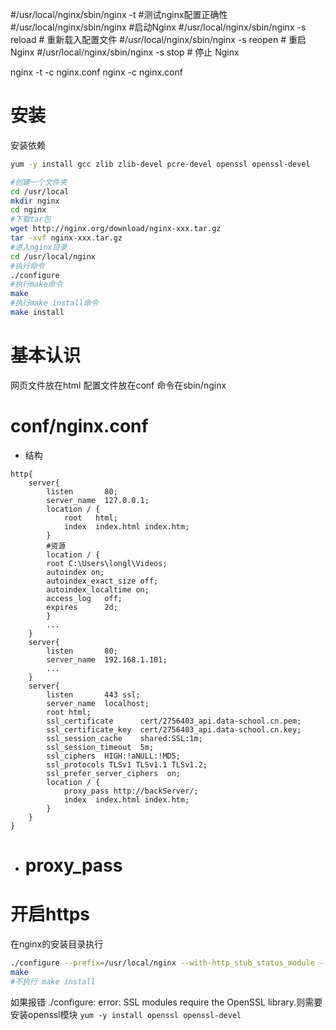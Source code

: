 \#/usr/local/nginx/sbin/nginx -t                   \#测试nginx配置正确性
\#/usr/local/nginx/sbin/nginx                     \#启动Nginx
\#/usr/local/nginx/sbin/nginx -s reload            # 重新载入配置文件
\#/usr/local/nginx/sbin/nginx -s reopen            # 重启 Nginx
\#/usr/local/nginx/sbin/nginx -s stop              # 停止 Nginx

nginx -t -c nginx.conf
nginx -c nginx.conf


# 安装
安装依赖
```bash
yum -y install gcc zlib zlib-devel pcre-devel openssl openssl-devel
```

```bash
#创建一个文件夹
cd /usr/local
mkdir nginx
cd nginx
#下载tar包
wget http://nginx.org/download/nginx-xxx.tar.gz
tar -xvf nginx-xxx.tar.gz
#进入nginx目录
cd /usr/local/nginx
#执行命令
./configure
#执行make命令
make
#执行make install命令
make install

```
# 基本认识
网页文件放在html
配置文件放在conf
命令在sbin/nginx

# conf/nginx.conf
- 结构
```console
http{
	server{ 
		listen       80;
	    server_name  127.0.0.1;
        location / {
            root   html;
            index  index.html index.htm;
        }
        #资源
        location / {
        root C:\Users\longl\Videos;
        autoindex on;                                  
        autoindex_exact_size off;                
        autoindex_localtime on;  
        access_log   off;
        expires      2d;
        }
	    ...
 	}
	server{ 
		listen       80;
	    server_name  192.168.1.101;
	    ...
    }
    server{
	    listen       443 ssl;
	    server_name  localhost;
	    root html;
        ssl_certificate      cert/2756403_api.data-school.cn.pem;
        ssl_certificate_key  cert/2756403_api.data-school.cn.key;
        ssl_session_cache    shared:SSL:1m;
        ssl_session_timeout  5m;
        ssl_ciphers  HIGH:!aNULL:!MD5;
        ssl_protocols TLSv1 TLSv1.1 TLSv1.2;
        ssl_prefer_server_ciphers  on;
        location / {
            proxy_pass http://backServer/;
            index  index.html index.htm;
        }
    }
}
```

- # proxy_pass 


# 开启https
在nginx的安装目录执行
```bash
./configure --prefix=/usr/local/nginx --with-http_stub_status_module --with-http_ssl_module
make
#不执行 make install
```
如果报错 ./configure: error: SSL modules require the OpenSSL library.则需要安装openssl模块
`yum -y install openssl openssl-devel`
